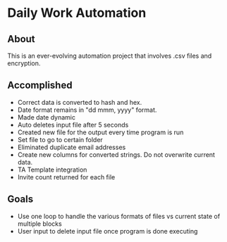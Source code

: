 # Daily Work Automation

## About 

This is an ever-evolving automation project that involves .csv files and encryption.
<br>

## Accomplished
* Correct data is converted to hash and hex. 
* Date format remains in "dd mmm, yyyy" format.
* Made date dynamic
* Auto deletes input file after 5 seconds
* Created new file for the output every time program is run
* Set file to go to certain folder
* Eliminated duplicate email addresses
* Create new columns for converted strings. Do not overwrite current data.
* TA Template integration
* Invite count returned for each file

## Goals

* Use one loop to handle the various formats of files vs current state of multiple blocks
* User input to delete input file once program is done executing

